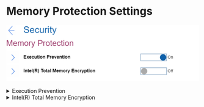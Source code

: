 # Memory Protection Settings #

![](./img/memoryprotection.png)

<details><summary>Execution Prevention</summary>
One of 2 possible states:

1.	On – if your OS supports Data Execution Prevention, this setting can prevent virus\worm attacks that create memory buffer overflows by running code where only data is allowed.
2.	**Off** – normal state. Default.

**Note**. Reset to ‘Off’ if your required applications cannot run.

| WMI Setting name | Values | Locked by SVP | AMD/Intel |
|:---|:---|:---|:---|
| DataExecutionPrevention | Disable, Enable | Yes | Both |
</details>

<details><summary>Intel(R) Total Memory Encryption</summary>
One of 2 possible states for Total Memory Encryption (TME) to protect DRAM data from physical attacks:

1.	On – TME if on. When enabled, it will have the following impacts:
    * System memory tools, such as memtest86 and Lenovo Diagnostic-Memory test, will not work correctly
    * System performance will degrade by estimated 3-5%.
2.	**Off** – TME is off. Default.

| WMI Setting name | Values | Locked by SVP | AMD/Intel |
|:---|:---|:---|:---|
| TotalMemoryEncryption | Disable, Enable | Yes | Intel |
</details>
